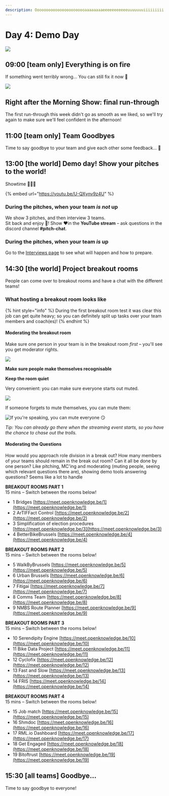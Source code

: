 ```yaml
---
description: Ooooooooooooooooooooooaaaaaaaaeeeeeeeeeeeuuuuuuuiiiiiiiii
---
```


# Day 4: Demo Day

![](../../../.gitbook/assets/screenshot-2020-07-26-at-19.04.03.png)

## 09:00 \[team only\] Everything is on fire

If something went terribly wrong... You can still fix it now 😬

![](../../../.gitbook/assets/elmo.gif)

## Right after the Morning Show: final run-through

The first run-through this week didn't go as smooth as we liked, so we'll try again to make sure we'll feel confident in the afternoon!

## 11:00 \[team only\] Team Goodbyes

Time to say goodbye to your team and give each other some feedback... 🥰

## 13:00 \[the world\] Demo day! Show your pitches to the world!

Showtime 🤹🏾‍♀️

{% embed url="https://youtu.be/U-QXynv9z4U" %}

### During the pitches, when your team _is not_ up

We show 3 pitches, and then interview 3 teams.  
Sit back and enjoy 🤩! Show ♥️in the **YouTube stream** – ask questions in the discord channel **\#pitch-chat**.

### During the pitches, when your team _is_ up

Go to the [Interviews page](interviews.md) to see what will happen and how to prepare.

## 14:30 \[the world\] Project breakout rooms

People can come over to breakout rooms and have a chat with the different teams!

### **What hosting a breakout room looks like**

{% hint style="info" %}
During the first breakout room test it was clear this job can get quite heavy; so you can definitely split up tasks over your team members and coach\(es\)!
{% endhint %}

#### Moderating the breakout room

Make sure one person in your team is in the breakout room _first –_ you'll see you get moderator rights.

![](../../../.gitbook/assets/screenshot-2020-07-26-at-20.55.15.png)

**Make sure people make themselves recognisable**

**Keep the room quiet**

Very convenient: you can make sure everyone starts out muted.

![](../../../.gitbook/assets/screenshot-2020-07-26-at-20.57.35.png)

If someone forgets to mute themselves, you can mute them:  


![If you&apos;re speaking, you can mute everyone &#x1F60F;](../../../.gitbook/assets/screenshot-2020-07-26-at-20.58.13.png)

_Tip: You can already go there when the streaming event starts, so you have the chance to chase out the trolls._

#### Moderating the Questions

How would you approach role division in a break out? How many members of your teams should remain in the break out room? Can it all be done by one person? Like pitching, MC'ing and moderating \(muting people, seeing which relevant questions there are\), showing demo tools answering questions? Seems like a lot to handle





**BREAKOUT ROOMS PART 1**  
15 mins – Switch between the rooms below!

* 1 Bridges [https://meet.openknowledge.be/1](https://meet.openknowledge.be/1)
* 2 ArTIFFact Control [https://meet.openknowledge.be/2](https://meet.openknowledge.be/2)
* 3 Simplification of election procedures [https://meet.openknowledge.be/3](https://meet.openknowledge.be/3)
* 4 BetterBikeBrussels [https://meet.openknowledge.be/4](https://meet.openknowledge.be/4)

**BREAKOUT ROOMS PART 2**  
15 mins – Switch between the rooms below!

* 5 WalkByBrussels [https://meet.openknowledge.be/5](https://meet.openknowledge.be/5)
* 6 Urban Brussels [https://meet.openknowledge.be/6](https://meet.openknowledge.be/6)
* 7 Fitigai [https://meet.openknowledge.be/7](https://meet.openknowledge.be/7)
* 8 Comms Team [https://meet.openknowledge.be/8](https://meet.openknowledge.be/8)
* 9 NMBS Route Planner [https://meet.openknowledge.be/9](https://meet.openknowledge.be/9)

**BREAKOUT ROOMS PART 3**  
15 mins – Switch between the rooms below!

* 10 Serendipity Engine [https://meet.openknowledge.be/10](https://meet.openknowledge.be/10)
* 11 Bike Data Project [https://meet.openknowledge.be/11](https://meet.openknowledge.be/11)
* 12 Cyclofix [https://meet.openknowledge.be/12](https://meet.openknowledge.be/12)
* 13 Fast and Slow [https://meet.openknowledge.be/13](https://meet.openknowledge.be/13)
* 14 FRIS [https://meet.openknowledge.be/14](https://meet.openknowledge.be/14)

**BREAKOUT ROOMS PART 4**  
15 mins – Switch between the rooms below!

* 15 Job match [https://meet.openknowledge.be/15](https://meet.openknowledge.be/15)
* 16 Shmdoc [https://meet.openknowledge.be/16](https://meet.openknowledge.be/16)
* 17 RML.io Dashboard [https://meet.openknowledge.be/17](https://meet.openknowledge.be/17)
* 18 Get Engaged [https://meet.openknowledge.be/18](https://meet.openknowledge.be/18)
* 19 Bitoftrust [https://meet.openknowledge.be/19](https://meet.openknowledge.be/19)

## 15:30 \[all teams\] Goodbye...

Time to say goodbye to everyone!

